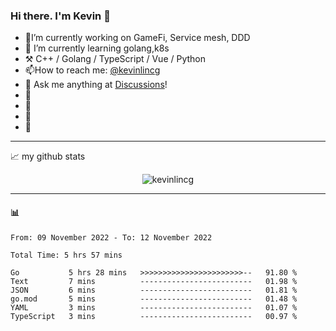 ### Hi there. I'm Kevin 👋

- 🔭I’m currently working on GameFi, Service mesh, DDD
- 🌱 I’m currently learning golang,k8s
-   :hammer_and_pick: C++ / Golang / TypeScript / Vue / Python
- 📫How to reach me: [@kevinlincg](https://twitter.com/kevinlincg) 
-   :thought_balloon: Ask me anything at [Discussions](https://github.com/kevinlincg/kevinlincg/discussions/new)!
- 🚀 
- 🚀 
- 🚀 
- 🚀 

---

📈 my github stats

<p align="center"> <img src="https://github-readme-stats-ouuan.vercel.app/api?username=kevinlincg&theme=dark&show_icons=true&count_private=true" alt="kevinlincg" />

---

#### :bar_chart: 

<!--START_SECTION:waka-->

```text
From: 09 November 2022 - To: 12 November 2022

Total Time: 5 hrs 57 mins

Go           5 hrs 28 mins   >>>>>>>>>>>>>>>>>>>>>>>--   91.80 %
Text         7 mins          -------------------------   01.98 %
JSON         6 mins          -------------------------   01.81 %
go.mod       5 mins          -------------------------   01.48 %
YAML         3 mins          -------------------------   01.07 %
TypeScript   3 mins          -------------------------   00.97 %
```

<!--END_SECTION:waka-->

